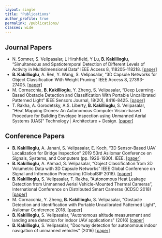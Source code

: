 ```yaml
---
layout: single
title: "Publications"
author_profile: true
permalink: /publications/
classes: wide
---
```


## Journal Papers
- N. Somner, S. Velipasalar, L Hirshfield, Y Lu, **B. Kakillioglu**, “Simultaneous and Spatiotemporal Detection of Different Levels of Activity in Multidimensional Data” IEEE Access 8, 118205-118218. [[paper]](https://ieeexplore.ieee.org/abstract/document/9127934/)
- **B. Kakillioglu**, A. Ren, Y. Wang, S. Velipasalar, “3D Capsule Networks for Object Classification With Weight Pruning” IEEE Access 8, 27393-27405. [[paper]](https://ieeexplore.ieee.org/abstract/document/8984369/)
- M. Cornacchia, **B. Kakillioglu**, Y. Zheng, S. Velipasalar, “Deep Learning-Based Obstacle Detection and Classification With Portable Uncalibrated Patterned Light” IEEE Sensors Journal, 18(20), 8416-8425. [[paper]](https://ieeexplore.ieee.org/abstract/document/8438986)
- T. Rakha, A. Gorodetsky, A.S. Liberty, **B. Kakillioglu**, S. Velipasalar, "Heat Mapping Drones: An Autonomous Computer Vision-based Procedure for Building Envelope Inspection using Unmanned Aerial Systems (UAS)" Technology \| Architecture + Design. [[paper]](https://www.tandfonline.com/doi/abs/10.1080/24751448.2018.1420963)


## Conference Papers
- **B. Kakillioglu**, A. Janani, S. Velipasalar, E. Koch, “3D Sensor-Based UAV Localization for Bridge Inspection” 2019 53rd Asilomar Conference on Signals, Systems, and Computers (pp. 1926-1930). IEEE. [[paper]](https://ieeexplore.ieee.org/abstract/document/9048979)
- **B. Kakillioglu**, A. Ahmad, S. Velipasalar, “Object Classification from 3D Volumetric Data with 3D Capsule Networks” IEEE Global Conference on Signal and Information Processing (GlobalSIP 2018). [[paper]](https://ieeexplore.ieee.org/abstract/document/8646333/)
- **B. Kakillioglu**, S. Velipasalar, T. Rakha, “Autonomous Heat Leakage Detection from Unmanned Aerial Vehicle-Mounted Thermal Cameras”, International Conference on Distributed Smart Cameras (ICDSC 2018) [[paper]](https://dl.acm.org/citation.cfm?id=3243696)
- M. Cornacchia, Y. Zheng, **B. Kakillioglu**, S. Velipasalar, “Obstacle Detection and Identification with Portable Uncalibrated Patterned Light”, Asilomar Conference 2018. [[paper]](https://ieeexplore.ieee.org/abstract/document/8645346/)
- **B. Kakillioglu**, S. Velipasalar, "Autonomous altitude measurement and landing area detection for indoor UAV applications" (2016) [[paper]](http://ieeexplore.ieee.org/abstract/document/7738069)
- **B. Kakillioglu**, S. Velipasalar, "Doorway detection for autonomous indoor navigation of unmanned vehicles" (2016) [[paper]](http://ieeexplore.ieee.org/abstract/document/7533078)